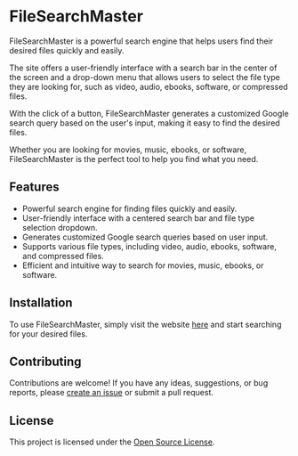 # FileSearchMaster

FileSearchMaster is a powerful search engine that helps users find their desired files quickly and easily.

The site offers a user-friendly interface with a search bar in the center of the screen and a drop-down menu that allows users to select the file type they are looking for, such as video, audio, ebooks, software, or compressed files. 

With the click of a button, FileSearchMaster generates a customized Google search query based on the user's input, making it easy to find the desired files. 

Whether you are looking for movies, music, ebooks, or software, FileSearchMaster is the perfect tool to help you find what you need.

## Features

- Powerful search engine for finding files quickly and easily.
- User-friendly interface with a centered search bar and file type selection dropdown.
- Generates customized Google search queries based on user input.
- Supports various file types, including video, audio, ebooks, software, and compressed files.
- Efficient and intuitive way to search for movies, music, ebooks, or software.

## Installation

To use FileSearchMaster, simply visit the website [here](https://www.filesearchmaster.com) and start searching for your desired files.

## Contributing

Contributions are welcome! If you have any ideas, suggestions, or bug reports, please [create an issue](https://github.com/ronakmunjapara/filesearchmaster/issues) or submit a pull request.

## License

This project is licensed under the [Open Source License](LICENSE).

